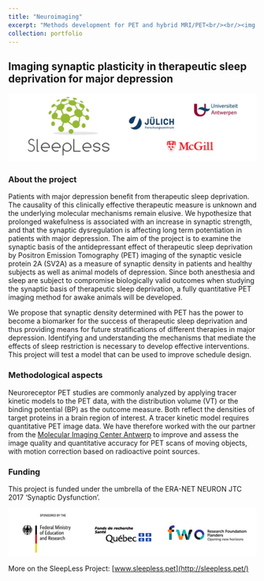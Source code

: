```yaml
---
title: "Neuroimaging"
excerpt: "Methods development for PET and hybrid MRI/PET<br/><br/><img src='/images/mMR_DLR.jpg' height='100'>" 
collection: portfolio
---
```




## Imaging synaptic plasticity in therapeutic sleep deprivation for major depression

![SleepLess Partners](/images/SleepLess-Header_Logos.jpg)

### About the project
Patients with major depression benefit from therapeutic sleep deprivation. The causality of this clinically effective therapeutic measure is unknown and the underlying molecular mechanisms remain elusive. We hypothesize that prolonged wakefulness is associated with an increase in synaptic strength, and that the synaptic dysregulation is affecting long term potentiation in patients with major depression. The aim of the project is to examine the synaptic basis of the antidepressant effect of therapeutic sleep deprivation by Positron Emission Tomography (PET) imaging of the synaptic vesicle protein 2A (SV2A) as a measure of synaptic density in patients and healthy subjects as well as animal models of depression. Since both anesthesia and sleep are subject to compromise biologically valid outcomes when studying the synaptic basis of therapeutic sleep deprivation, a fully quantitative PET imaging method for awake animals will be developed.

We propose that synaptic density determined with PET has the power to become a biomarker for the success of therapeutic sleep deprivation and thus providing means for future stratifications of different therapies in major depression. Identifying and understanding the mechanisms that mediate the effects of sleep restriction is necessary to develop effective interventions. This project will test a model that can be used to improve schedule design.

### Methodological aspects
Neuroreceptor PET studies are commonly analyzed by applying tracer kinetic models to the PET data, with the distribution volume (VT) or the binding potential (BP) as the outcome measure. Both reflect the densities of target proteins in a brain region of interest. A tracer kinetic model requires quantitative PET image data. We have therefore worked with the our partner from the [ Molecular Imaging Center Antwerp](https://www.uantwerpen.be/en/research-groups/mica/) to improve and assess the image quality and quantitative accuracy for PET scans of moving objects, with motion correction based on radioactive point sources.

### Funding
This project is funded under the umbrella of the ERA-NET NEURON JTC 2017 ‘Synaptic Dysfunction’. 

![SleepLess Partners BMBF FRQS FWO](/images/SleepLess_partners.png)

More on the SleepLess Project: [www.sleepless.pet](http://sleepless.pet/)